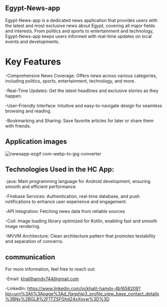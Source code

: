 ## Egypt-News-app 
Egypt-News-app is a dedicated news application that provides users with the latest and most exclusive news about Egypt, covering all major fields and interests. From politics and sports to entertainment and technology, Egypt-News-app keeps users informed with real-time updates on local events and developments.

# Key Features
-Comprehensive News Coverage: Offers news across various categories, including politics, sports, entertainment, technology, and more.

-Real-Time Updates: Get the latest headlines and exclusive stories as they happen.

-User-Friendly Interface: Intuitive and easy-to-navigate design for seamless browsing and reading.

-Bookmarking and Sharing: Save favorite articles for later or share them with friends.

## Application images

![newsapp-ezgif com-webp-to-jpg-converter](https://github.com/user-attachments/assets/480d1099-f291-4ffb-9c35-bb3abc19aa64)

## Technologies Used in the HC App:

-java: Main programming language for Android development, ensuring smooth and efficient performance.

-Firebase Services: Authentication, real-time database, and push notifications to enhance user experience and engagement.

-API Integration: Fetching news data from reliable sources

-Coil: Image loading library optimized for Kotlin, enabling fast and smooth image rendering.

-MVVM Architecture: Clean architecture pattern that promotes testability and separation of concerns.

## communication
For more information, feel free to reach out:

-Email: khalilhamdy744@gmail.com

-LinkedIn: https://www.linkedin.com/in/khalil-hamdy-4b1658209?lipi=urn%3Ali%3Apage%3Ad_flagship3_profile_view_base_contact_details%3BNx%2BGL8%2F1TZSFGhd24xXoyw%3D%3D
